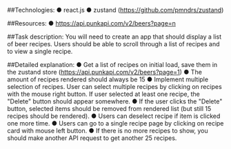 ##Technologies:
● react.js
● zustand (https://github.com/pmndrs/zustand)

##Resources:
● https://api.punkapi.com/v2/beers?page=n

##Task description:
You will need to create an app that should display a list of beer recipes. Users should be able to
scroll through a list of recipes and to view a single recipe.

##Detailed explanation:
● Get a list of recipes on initial load, save them in the zustand store
(https://api.punkapi.com/v2/beers?page=1)
● The amount of recipes rendered should always be 15
● Implement multiple selection of recipes. User can select multiple recipes by clicking on
recipes with the mouse right button. If user selected at least one recipe, the "Delete"
button should appear somewhere.
● If the user clicks the "Delete" button, selected items should be removed from rendered
list (but still 15 recipes should be rendered).
● Users can deselect recipe if item is clicked one more time.
● Users can go to a single recipe page by clicking on recipe card with mouse left button.
● If there is no more recipes to show, you should make another API request to get another
25 recipes.
